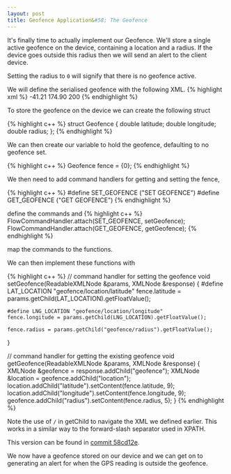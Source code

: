 ```yaml
---
layout: post
title: Geofence Application&#58; The Geofence 
---
```


It's finally time to actually implement our Geofence.
We'll store a single active geofence on the device, containing a location and a radius. 
If the device goes outside this radius then we will send an alert to the client device.

Setting the radius to `0` will signify that there is no geofence active.

We will define the serialised geofence with the following XML.
{% highlight xml %}
<geofence>
	<location>
		<latitude>-41.21</latitude>
		<longitude>174.90</longitude>
	</location>
	<radius>200</radius>
</geofence>
{% endhighlight %}


To store the geofence on the device we can create the following struct

{% highlight c++ %}
struct Geofence
{
	double latitude;
	double longitude;
	double radius;
};
{% endhighlight %}

We can then create our variable to hold the geofence, defaulting to no geofence set.

{% highlight c++ %}
Geofence fence = {0};
{% endhighlight %}

We then need to add command handlers for getting and setting the fence,

{% highlight c++ %}
#define SET_GEOFENCE ("SET GEOFENCE")
#define GET_GEOFENCE ("GET GEOFENCE")
{% endhighlight %} 

define the commands and
{% highlight c++ %}
FlowCommandHandler.attach(SET_GEOFENCE, setGeofence);
FlowCommandHandler.attach(GET_GEOFENCE, getGeofence);
{% endhighlight %} 

map the commands to the functions.

We can then implement these functions with 

{% highlight c++ %}
// command handler for setting the geofence
void setGeofence(ReadableXMLNode &params, XMLNode &response)
{
	#define LAT_LOCATION "geofence/location/latitude"
	fence.latitude = params.getChild(LAT_LOCATION).getFloatValue();

	#define LNG_LOCATION "geofence/location/longitude"
	fence.longitude = params.getChild(LNG_LOCATION).getFloatValue();

	fence.radius = params.getChild("geofence/radius").getFloatValue();
}

// command handler for getting the existing geofence
void getGeofence(ReadableXMLNode &params, XMLNode &response)
{
	XMLNode &geofence = response.addChild("geofence");
	XMLNode &location = geofence.addChild("location");
	location.addChild("latitude").setContent(fence.latitude, 9);
	location.addChild("longitude").setContent(fence.longitude, 9);
	geofence.addChild("radius").setContent(fence.radius, 5);
}
{% endhighlight %} 

Note the use of `/` in getChild to navigate the XML we defined earlier. This works in a similar way to the forward-slash separator used in XPATH.

This version can be found in [commit 58cd12e](https://github.com/IMG-FlowCloud/geofence/tree/58cd12ecd7a501255c2fe08d499001c1fb88791a).

We now have a geofence stored on our device and we can get on to generating an alert for when the GPS reading is outside the geofence.
